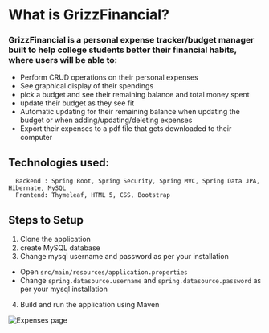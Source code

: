 # What is GrizzFinancial?

### GrizzFinancial is a personal expense tracker/budget manager built to help college students better their financial habits, where users will be able to:

- Perform CRUD operations on their personal expenses
- See graphical display of their spendings
- pick a budget and see their remaining balance and total money spent
- update their budget as they see fit
- Automatic updating for their remaining balance when updating the budget or when adding/updating/deleting expenses
- Export their expenses to a pdf file that gets downloaded to their computer

## Technologies used:

```
  Backend : Spring Boot, Spring Security, Spring MVC, Spring Data JPA, Hibernate, MySQL
  Frontend: Thymeleaf, HTML 5, CSS, Bootstrap
```
## Steps to Setup
1. Clone the application
2. create MySQL database
3. Change mysql username and password as per your installation
- Open `src/main/resources/application.properties`
- Change `spring.datasource.username` and `spring.datasource.password` as per your mysql installation
4. Build and run the application using Maven

![Expenses page](https://user-images.githubusercontent.com/84100829/164512420-f77ec5b3-2885-4d9c-bc7c-106928955b19.PNG)

